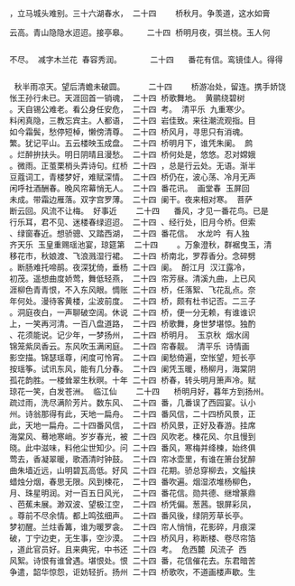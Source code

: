 
<pre>，立马城头难别。三十六湖春水， 二十四	桥秋月。争羡道，这水如膏</pre>
<pre>云高。青山隐隐水迢迢。接亭皋。	二十四	桥明月夜，弭兰桡。玉人何<pre>
<pre>不尽。 减字木兰花 春容秀润。	  二十四	番花有信。鸾镜佳人。得得<pre>
<pre> 秋半雨凉天。望后清蟾未破圆。	 二十四	桥游冶处，留连。携手娇饶
怅王孙行未已。天涯回首一销魂，	二十四	桥歌舞地。 黄鹂绕碧树 
。天自锡公难老。看公身任安危，	二十四	考。 清平乐 九重寒少。
料闲真隐，三教忘宾主。人都语，	二十四	岩佳致。来往潮流观指。目
如今霜鬓，愁停短棹，懒傍清尊。	二十四	桥风月，寻思只有消魂。 
繁。犹记平山。五云楼映玉成盘。	二十四	桥明月下，谁凭朱阑。 鹧
。烂醉拚扶头。明日阴晴且漫愁。	二十四	桥何处是，悠悠。忍对嫦娥
。微雨。正茧栗梢头弄诗句。红桥	二十四	，总是行云处。无语。渐半
豆蔻词工，青楼梦好，难赋深情。	二十四	桥仍在，波心荡、冷月无声
闲呼社酒酬春。晚风帘幕悄无人。	二十四	番花讯。 画堂春 玉屏回
未成。带霜边雁落。双字宫罗薄。	二十四	阑干。夜来相对寒。 菩萨
断云回。风流不让梅。 好事近 	  二十四	番风，才见一番花鸟。已是
行乐耳，君不见、迷楼春绿迢迢。	二十四	、经行处，旧月今桥。但索
、绿窗春近。想骄骢、又踏西湖，	二十四	番花信。 水龙吟 有人独
齐天乐 玉皇重赐瑶池宴，琼筵第	 二十四	。万象澄秋，群裾曳玉，清
移花市，秋娘渡、飞浪溅湿行裙。	二十四	桥南北，罗荐香分。念碎劈
。断肠难托啼鹃。夜深犹倚，垂杨	二十四	阑。 酹江月 汉江露冷，
初茂。遥想曲度娇莺，舞低轻燕，	二十四	帘芳昼。清溪九曲，上已风
涯柳色青青恨，不入东风眼。惆账	二十四	桥，任落絮、飞花乱点。奈
年何处。漫待客黄楼，尘波前度。	二十四	桥，颇有杜书记否。二三子
。洞庭夜白，一声聊破空阔。休说	二十四	桥，便一分无赖，有谁谁识
上，一笑再河清。一百八盘道路，	二十四	桥歌舞，身世梦堪惊。独酌
、花须能说。记少年，一梦扬州，	二十四	桥明月。 玉京秋 烟水阔
锦笼紫凤香云。东风吹玉满闲庭。	二十四	帘春靓。 清平乐 诗情画
影空描。锦瑟瑶尊，闲度可怜宵。	二十四	阑愁倚遍，空怅望，短长亭
按瑶筝。试讯东风，能有几分春。	二十四	阑凭玉暖，杨柳月，海棠阴
孤花韵胜。一楼耸翠生秋暝。十年	二十四	桥春，转头明月箫声冷。赋
琼花一笑，白发苍洲。 临江仙 	  二十四	桥明月好，暮年方到扬州。
疏过雨，洗尽满阶芳片。数东风、	二十四	番，几番误了西园宴。认小
州。诗翁那得有此，天地一扁舟。	二十四	番风信，二十四桥风景，正
此，天地一扁舟。二十四番风信，	二十四	桥风景，正好及春游。挂席
海棠风、蓦地寒峭。岁岁春光，被	二十四	风吹老。楝花风、尔且慢到
晓。此中滋味，料他尘世知少。问	二十四	番风，寒梅并绛楝，始终俱
莺去，香凝翠暖，歌酒清时钟鼓。	二十四	帘冰壶里，有谁在箫台犹醉
曲朱墙近远，山明碧瓦高低。好风	二十四	花期。骄总穿柳去，文艗挟
蜡烛分烟，春思无限。风到楝花，	二十四	番吹遍。烟湿浓堆杨柳色，
月、珠星明润。对一百五日风光，	二十四	番花信。勋共德、继增篆鼎
、芭蕉未展。渺双波、望极江空，	二十四	桥凭偏。葱茜。银屏彩凤，
。尊前不尽余情。都上鸣弦细声。	二十四	番风後，绿阴芳草长亭。 
梦初醒。兰炷香篝，谁为暖罗衾。	二十四	帘人悄悄，花影碎，月痕深
破，丁宁边吏，无生事，空沙漠。	二十四	桥风月，称断楼、卷尽帘箔
，道此官员好。且来典宪，中书还	二十四	考。 危西麓 风流子 西
风絮。诗恨有谁曾遇。堪恨处。恨	二十四	番，花信催花去。东君暗苦
争遣，韶华惊怨，讵妨轻折。扬州	二十四	桥歌吹，不道画楼声歇。生
</pre>